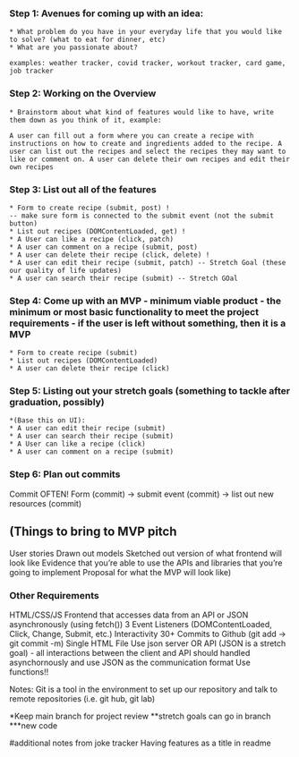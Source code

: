 ### Step 1: Avenues for coming up with an idea:
    * What problem do you have in your everyday life that you would like to solve? (what to eat for dinner, etc)
    * What are you passionate about?

    examples: weather tracker, covid tracker, workout tracker, card game, job tracker

### Step 2: Working on the Overview
    * Brainstorm about what kind of features would like to have, write them down as you think of it, example:

    A user can fill out a form where you can create a recipe with instructions on how to create and ingredients added to the recipe. A user can list out the recipes and select the recipes they may want to like or comment on. A user can delete their own recipes and edit their own recipes
    
### Step 3: List out all of the features
    * Form to create recipe (submit, post) !
    -- make sure form is connected to the submit event (not the submit button)
    * List out recipes (DOMContentLoaded, get) !
    * A User can like a recipe (click, patch)
    * A user can comment on a recipe (submit, post)
    * A user can delete their recipe (click, delete) !
    * A user can edit their recipe (submit, patch) -- Stretch Goal (these our quality of life updates)
    * A user can search their recipe (submit) -- Stretch GOal 

### Step 4: Come up with an MVP - minimum viable product - the minimum or most basic functionality to meet the project requirements - if the user is left without something, then it is a MVP
    * Form to create recipe (submit)
    * List out recipes (DOMContentLoaded)
    * A user can delete their recipe (click)
    

### Step 5: Listing out your stretch goals (something to tackle after graduation, possibly)
    *(Base this on UI):
    * A user can edit their recipe (submit)
    * A user can search their recipe (submit)
    * A User can like a recipe (click)
    * A user can comment on a recipe (submit)

### Step 6: Plan out commits
Commit OFTEN! 
Form (commit) -> submit event (commit) -> list out new resources (commit)

(Things to bring to MVP pitch
------------------------------------
User stories
Drawn out models
Sketched out version of what frontend will look like
Evidence that you’re able to use the APIs and libraries that you’re going to implement
Proposal for what the MVP will look like)


### Other Requirements
HTML/CSS/JS Frontend that accesses data from an API or JSON asynchronously (using fetch())
3 Event Listeners (DOMContentLoaded, Click, Change, Submit, etc.)
Interactivity 
30+ Commits to Github (git add -> git commit -m)
Single HTML File
Use json server OR API (JSON is a stretch goal) - all interactions between the client and API should handled asynchornously and use JSON as the communication format
Use functions!! 

Notes: 
Git is a tool in the environment to set up our repository and talk to remote repositories (i.e. git hub, git lab)

*Keep main branch for project review
**stretch goals can go in branch
***new code

#additional notes from joke tracker
Having features as a title in readme